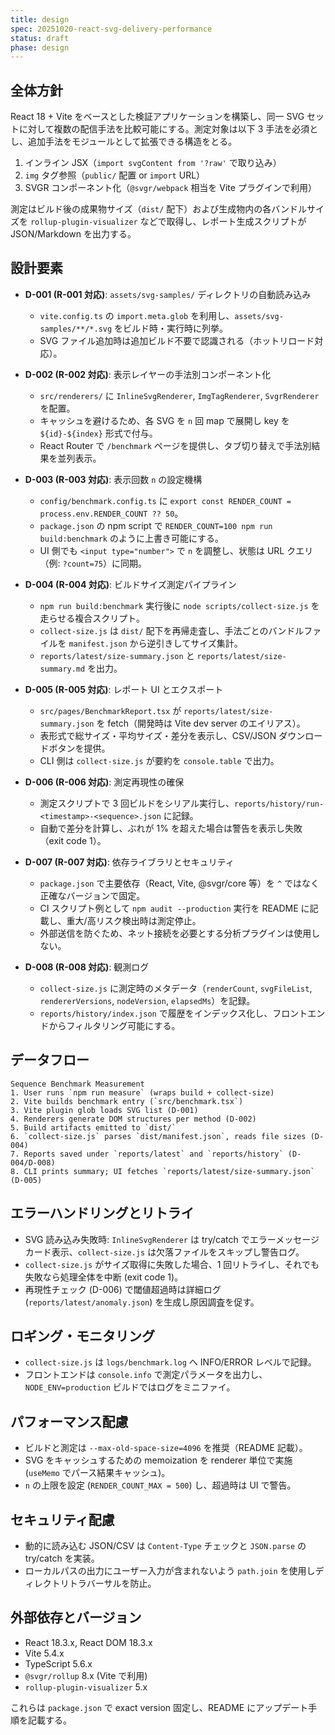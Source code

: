 ```yaml
---
title: design
spec: 20251020-react-svg-delivery-performance
status: draft
phase: design
---
```


## 全体方針

React 18 + Vite をベースとした検証アプリケーションを構築し、同一 SVG セットに対して複数の配信手法を比較可能にする。測定対象は以下 3 手法を必須とし、追加手法をモジュールとして拡張できる構造をとる。

1. インライン JSX（`import svgContent from '?raw'` で取り込み）
2. `img` タグ参照（`public/` 配置 or `import` URL）
3. SVGR コンポーネント化（`@svgr/webpack` 相当を Vite プラグインで利用）

測定はビルド後の成果物サイズ（`dist/` 配下）および生成物内の各バンドルサイズを `rollup-plugin-visualizer` などで取得し、レポート生成スクリプトが JSON/Markdown を出力する。

## 設計要素

- **D-001 (R-001 対応)**: `assets/svg-samples/` ディレクトリの自動読み込み
  - `vite.config.ts` の `import.meta.glob` を利用し、`assets/svg-samples/**/*.svg` をビルド時・実行時に列挙。
  - SVG ファイル追加時は追加ビルド不要で認識される（ホットリロード対応）。

- **D-002 (R-002 対応)**: 表示レイヤーの手法別コンポーネント化
  - `src/renderers/` に `InlineSvgRenderer`, `ImgTagRenderer`, `SvgrRenderer` を配置。
  - キャッシュを避けるため、各 SVG を `n` 回 map で展開し key を `${id}-${index}` 形式で付与。
  - React Router で `/benchmark` ページを提供し、タブ切り替えで手法別結果を並列表示。

- **D-003 (R-003 対応)**: 表示回数 `n` の設定機構
  - `config/benchmark.config.ts` に `export const RENDER_COUNT = process.env.RENDER_COUNT ?? 50`。
  - `package.json` の npm script で `RENDER_COUNT=100 npm run build:benchmark` のように上書き可能にする。
  - UI 側でも `<input type="number">` で `n` を調整し、状態は URL クエリ（例: `?count=75`）に同期。

- **D-004 (R-004 対応)**: ビルドサイズ測定パイプライン
  - `npm run build:benchmark` 実行後に `node scripts/collect-size.js` を走らせる複合スクリプト。
  - `collect-size.js` は `dist/` 配下を再帰走査し、手法ごとのバンドルファイルを `manifest.json` から逆引きしてサイズ集計。
  - `reports/latest/size-summary.json` と `reports/latest/size-summary.md` を出力。

- **D-005 (R-005 対応)**: レポート UI とエクスポート
  - `src/pages/BenchmarkReport.tsx` が `reports/latest/size-summary.json` を fetch（開発時は Vite dev server のエイリアス）。
  - 表形式で総サイズ・平均サイズ・差分を表示し、CSV/JSON ダウンロードボタンを提供。
  - CLI 側は `collect-size.js` が要約を `console.table` で出力。

- **D-006 (R-006 対応)**: 測定再現性の確保
  - 測定スクリプトで 3 回ビルドをシリアル実行し、`reports/history/run-<timestamp>-<sequence>.json` に記録。
  - 自動で差分を計算し、ぶれが 1% を超えた場合は警告を表示し失敗（exit code 1）。

- **D-007 (R-007 対応)**: 依存ライブラリとセキュリティ
  - `package.json` で主要依存（React, Vite, @svgr/core 等）を `^` ではなく正確なバージョンで固定。
  - CI スクリプト例として `npm audit --production` 実行を README に記載し、重大/高リスク検出時は測定停止。
  - 外部送信を防ぐため、ネット接続を必要とする分析プラグインは使用しない。

- **D-008 (R-008 対応)**: 観測ログ
  - `collect-size.js` に測定時のメタデータ（`renderCount`, `svgFileList`, `rendererVersions`, `nodeVersion`, `elapsedMs`）を記録。
  - `reports/history/index.json` で履歴をインデックス化し、フロントエンドからフィルタリング可能にする。

## データフロー

```
Sequence Benchmark Measurement
1. User runs `npm run measure` (wraps build + collect-size)
2. Vite builds benchmark entry (`src/benchmark.tsx`)
3. Vite plugin glob loads SVG list (D-001)
4. Renderers generate DOM structures per method (D-002)
5. Build artifacts emitted to `dist/`
6. `collect-size.js` parses `dist/manifest.json`, reads file sizes (D-004)
7. Reports saved under `reports/latest` and `reports/history` (D-004/D-008)
8. CLI prints summary; UI fetches `reports/latest/size-summary.json` (D-005)
```

## エラーハンドリングとリトライ

- SVG 読み込み失敗時: `InlineSvgRenderer` は try/catch でエラーメッセージカード表示、`collect-size.js` は欠落ファイルをスキップし警告ログ。
- `collect-size.js` がサイズ取得に失敗した場合、1 回リトライし、それでも失敗なら処理全体を中断 (exit code 1)。
- 再現性チェック (D-006) で閾値超過時は詳細ログ (`reports/latest/anomaly.json`) を生成し原因調査を促す。

## ロギング・モニタリング

- `collect-size.js` は `logs/benchmark.log` へ INFO/ERROR レベルで記録。
- フロントエンドは `console.info` で測定パラメータを出力し、`NODE_ENV=production` ビルドではログをミニファイ。

## パフォーマンス配慮

- ビルドと測定は `--max-old-space-size=4096` を推奨（README 記載）。
- SVG をキャッシュするための memoization を renderer 単位で実施 (`useMemo` でパース結果キャッシュ)。
- `n` の上限を設定 (`RENDER_COUNT_MAX = 500`) し、超過時は UI で警告。

## セキュリティ配慮

- 動的に読み込む JSON/CSV は `Content-Type` チェックと `JSON.parse` の try/catch を実装。
- ローカルパスの出力にユーザー入力が含まれないよう `path.join` を使用しディレクトリトラバーサルを防止。

## 外部依存とバージョン

- React 18.3.x, React DOM 18.3.x
- Vite 5.4.x
- TypeScript 5.6.x
- `@svgr/rollup` 8.x (Vite で利用)
- `rollup-plugin-visualizer` 5.x

これらは `package.json` で exact version 固定し、README にアップデート手順を記載する。
